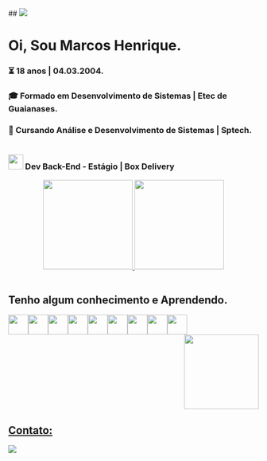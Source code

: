 
<span align="center">
## <img src="https://user-images.githubusercontent.com/56117129/180338279-b0b101f3-98fc-4883-ae4f-f3bc5faa2e04.png">
</span>

<br>
<div align="left" style="display:inline-block">
<h1> Oi, Sou Marcos Henrique.<br></h1>
<h3>⏳ 18 anos | 04.03.2004.</h3>
<h3>🎓 Formado em Desenvolvimento de Sistemas | Etec de Guaianases.</h3>
<h3>📘 Cursando Análise e Desenvolvimento de Sistemas | Sptech.</h3>


<h3 style="display:inline-block"><img height="30px"width="30px"src="https://i0.wp.com/teste708191542.wpcomstaging.com/wp-content/uploads/2022/05/Box-Delivery.png?fit=2000%2C2000&ssl=1"> Dev Back-End - Estágio | Box Delivery</h3>


</div>
<div align="center"> <a href="https://github.com/Marcos-Henriq"> <img height="180em" src="https://github-readme-stats.vercel.app/api?username=Marcos-Henriq&show_icons=true&theme=dark&include_all_commits=true&count_private=true"/> <img height="180em" src="https://github-readme-stats.vercel.app/api/top-langs/?username=Marcos-Henriq&layout=compact&langs_count=7&theme=dark"/> </div>
<!--<img src="https://activity-graph.herokuapp.com/graph?username=Marcos-Henriq&bg_color=000000&color=edffff&line=00ffff&point=ffffff&area=true&hide_border=true&radius=11">-->
<br>
<div style="display:inline-block">
<h2>Tenho algum conhecimento e Aprendendo.</h2>
<img width="40px" height="40px" src="https://cdn.jsdelivr.net/gh/devicons/devicon/icons/git/git-original.svg" /><img width="40px" height="40px" src="https://cdn.jsdelivr.net/gh/devicons/devicon/icons/html5/html5-original.svg" /><img width="40px" height="40px" src="https://cdn.jsdelivr.net/gh/devicons/devicon/icons/css3/css3-original.svg" /><img  width="40px" height="40px" src="https://cdn.jsdelivr.net/gh/devicons/devicon/icons/javascript/javascript-original.svg" /><img width="40px" height="40px" src="https://cdn.jsdelivr.net/gh/devicons/devicon/icons/php/php-original.svg" /><img width="40px" height="40px" src="https://cdn.jsdelivr.net/gh/devicons/devicon/icons/figma/figma-original.svg" /><img width="40px" height="40px" src="https://cdn.jsdelivr.net/gh/devicons/devicon/icons/mysql/mysql-original-wordmark.svg" /><img width="40px" height="40px" src="https://cdn.jsdelivr.net/gh/devicons/devicon/icons/laravel/laravel-plain-wordmark.svg" /><img src="https://cdn.jsdelivr.net/gh/devicons/devicon/icons/java/java-original-wordmark.svg" width="40px" height="40px"/>
<img align="right" src="https://c.tenor.com/ebsXZlhpxEQAAAAC/gon-freecss-hxh.gif" width="150px">
</div>
<div>

<h2> Contato:</h2>
<a href="https://discord.com/users/448230589774954496"><img src="https://img.shields.io/badge/Discord-5865F2?style=for-the-badge&logo=discord&logoColor=white"></a>
